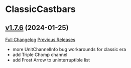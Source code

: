 # ClassicCastbars

## [v1.7.6](https://github.com/wardz/ClassicCastbars/tree/v1.7.6) (2024-01-25)
[Full Changelog](https://github.com/wardz/ClassicCastbars/compare/v1.7.5...v1.7.6) [Previous Releases](https://github.com/wardz/ClassicCastbars/releases)

- more UnitChannelInfo bug workarounds for classic era  
- add Triple Chomp channel  
- add Frost Arrow to uninterruptible list  
